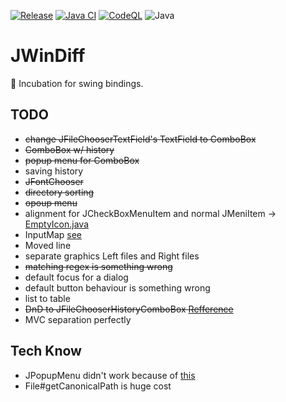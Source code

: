 [![Release](https://jitpack.io/v/umjammer/vavi-apps-jwindiff.svg)](https://jitpack.io/#umjammer/vavi-apps-jwindiff)
[![Java CI](https://github.com/umjammer/vavi-apps-jwindiff/actions/workflows/maven.yml/badge.svg)](https://github.com/umjammer/vavi-apps-jwindiff/actions/workflows/maven.yml)
[![CodeQL](https://github.com/umjammer/vavi-apps-jwindiff/actions/workflows/codeql-analysis.yml/badge.svg)](https://github.com/umjammer/vavi-apps-jwindiff/actions/workflows/codeql-analysis.yml)
![Java](https://img.shields.io/badge/Java-8-b07219)

# JWinDiff

🐣 Incubation for swing bindings.

## TODO

 * ~~change JFileChooserTextField's TextField to ComboBox~~
 * ~~ComboBox w/ history~~
 * ~~popup menu for ComboBox~~
 * saving history
 * ~~JFontChooser~~
 * ~~directory sorting~~
 * ~~opoup menu~~
 * alignment for JCheckBoxMenuItem and normal JMeniItem → [EmptyIcon.java](justsystem/ark11src/jp/co/justsystem/uiparts/EmptyIcon.java)
 * InputMap [see](https://web.archive.org/web/20090110193923/http://www.hcn.zaq.ne.jp/no-ji/reseach/20000206.htm)
 * Moved line
 * separate graphics Left files and Right files
 * ~~matching regex is something wrong~~
 * default focus for a dialog
 * default button behaviour is something wrong
 * list to table
 * ~~DnD to JFileChooserHistoryComboBox [Refference](https://web.archive.org/web/20010127050300/http://www5.big.or.jp/~tera/Labo/Java2/j2dnd.html)~~
 * MVC separation perfectly

## Tech Know

 * JPopupMenu didn't work because of [this](http://developer.java.sun.com/developer/bugParade/bugs/4632782.html)
 * File#getCanonicalPath is huge cost
